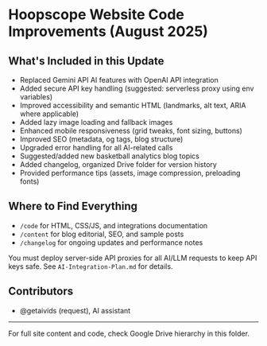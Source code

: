 # Hoopscope Website Code Improvements (August 2025)

## What's Included in this Update
- Replaced Gemini API AI features with OpenAI API integration
- Added secure API key handling (suggested: serverless proxy using env variables)
- Improved accessibility and semantic HTML (landmarks, alt text, ARIA where applicable)
- Added lazy image loading and fallback images
- Enhanced mobile responsiveness (grid tweaks, font sizing, buttons)
- Improved SEO (metadata, og tags, blog structure)
- Upgraded error handling for all AI-related calls
- Suggested/added new basketball analytics blog topics
- Added changelog, organized Drive folder for version history
- Provided performance tips (assets, image compression, preloading fonts)

## Where to Find Everything
- `/code` for HTML, CSS/JS, and integrations documentation
- `/content` for blog editorial, SEO, and sample posts
- `/changelog` for ongoing updates and performance notes

You must deploy server-side API proxies for all AI/LLM requests to keep API keys safe. See `AI-Integration-Plan.md` for details.

## Contributors
- @getaivids (request), AI assistant

---
For full site content and code, check Google Drive hierarchy in this folder.